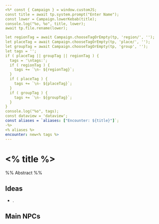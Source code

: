 ```yaml
---
<%* const { Campaign } = window.customJS;
const title = await tp.system.prompt("Enter Name");
const lower = Campaign.lowerKebab(title);
console.log("%o, %o", title, lower);
await tp.file.rename(lower);

let regionTag = await Campaign.chooseTagOrEmpty(tp, 'region/', '');
let placeTag = await Campaign.chooseTagOrEmpty(tp, 'place/', '');
let groupTag = await Campaign.chooseTagOrEmpty(tp, 'group', '');
let tags = '';
if ( placeTag || groupTag || regionTag ) {
  tags = '\ntags:';
  if ( regionTag ) {
    tags += `\n- ${regionTag}`;
  }
  if ( placeTag ) {
    tags += `\n- ${placeTag}`;
  }
  if ( groupTag ) {
    tags += `\n- ${groupTag}`;
  }
}
console.log("%o", tags);
const dataview = 'dataview';
const aliases = `aliases: ["Encounter: ${title}"]`;
-%>
<% aliases %>
encounter: new<% tags %>
---
```

# <% title %>
%% Abstract %%

## Ideas
- .

## Main NPCs
